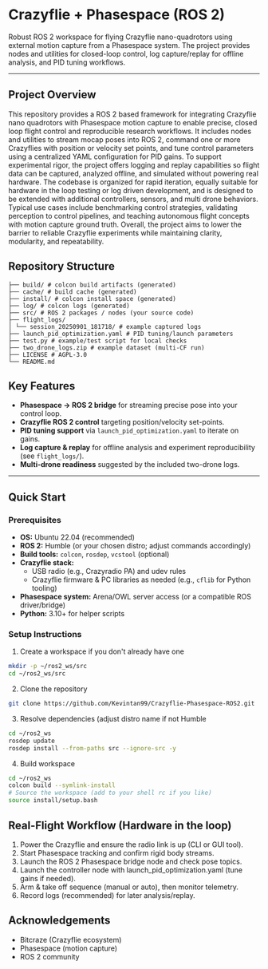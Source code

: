# Crazyflie + Phasespace (ROS 2)
Robust ROS 2 workspace for flying Crazyflie nano-quadrotors using external motion capture from a Phasespace system. The project provides nodes and utilities for closed-loop control, log capture/replay for offline analysis, and PID tuning workflows.

---

## Project Overview
This repository provides a ROS 2 based framework for integrating Crazyflie nano quadrotors with Phasespace motion capture to enable precise, closed loop flight control and reproducible research workflows. It includes nodes and utilities to stream mocap poses into ROS 2, command one or more Crazyflies with position or velocity set points, and tune control parameters using a centralized YAML configuration for PID gains. To support experimental rigor, the project offers logging and replay capabilities so flight data can be captured, analyzed offline, and simulated without powering real hardware. The codebase is organized for rapid iteration, equally suitable for hardware in the loop testing or log driven development, and is designed to be extended with additional controllers, sensors, and multi drone behaviors. Typical use cases include benchmarking control strategies, validating perception to control pipelines, and teaching autonomous flight concepts with motion capture ground truth. Overall, the project aims to lower the barrier to reliable Crazyflie experiments while maintaining clarity, modularity, and repeatability.

## Repository Structure

```
├── build/ # colcon build artifacts (generated)
├── cache/ # build cache (generated)
├── install/ # colcon install space (generated)
├── log/ # colcon logs (generated)
├── src/ # ROS 2 packages / nodes (your source code)
├── flight_logs/
│ └── session_20250901_181718/ # example captured logs
├── launch_pid_optimization.yaml # PID tuning/launch parameters
├── test.py # example/test script for local checks
├── two_drone_logs.zip # example dataset (multi-CF run)
├── LICENSE # AGPL-3.0
└── README.md
```

## Key Features

- **Phasespace → ROS 2 bridge** for streaming precise pose into your control loop.
- **Crazyflie ROS 2 control** targeting position/velocity set-points.
- **PID tuning support** via `launch_pid_optimization.yaml` to iterate on gains.
- **Log capture & replay** for offline analysis and experiment reproducibility (see `flight_logs/`).
- **Multi-drone readiness** suggested by the included two-drone logs.

---

## Quick Start

### Prerequisites

- **OS:** Ubuntu 22.04 (recommended)  
- **ROS 2:** Humble (or your chosen distro; adjust commands accordingly)
- **Build tools:** `colcon`, `rosdep`, `vcstool` (optional)
- **Crazyflie stack:**  
  - USB radio (e.g., Crazyradio PA) and udev rules  
  - Crazyflie firmware & PC libraries as needed (e.g., `cflib` for Python tooling)
- **Phasespace system:** Arena/OWL server access (or a compatible ROS driver/bridge)  
- **Python:** 3.10+ for helper scripts

### Setup Instructions
1) Create a workspace if you don't already have one
```bash
mkdir -p ~/ros2_ws/src
cd ~/ros2_ws/src
```

2) Clone the repository
```bash
git clone https://github.com/Kevintan99/Crazyflie-Phasespace-ROS2.git
```

3) Resolve dependencies (adjust distro name if not Humble
```bash
cd ~/ros2_ws
rosdep update
rosdep install --from-paths src --ignore-src -y
```

4) Build workspace
```bash
cd ~/ros2_ws
colcon build --symlink-install
# Source the workspace (add to your shell rc if you like)
source install/setup.bash
```

## Real-Flight Workflow (Hardware in the loop)
1. Power the Crazyflie and ensure the radio link is up (CLI or GUI tool).
2. Start Phasespace tracking and confirm rigid body streams.
3. Launch the ROS 2 Phasespace bridge node and check pose topics.
4. Launch the controller node with launch_pid_optimization.yaml (tune gains if needed).
5. Arm & take off sequence (manual or auto), then monitor telemetry.
6. Record logs (recommended) for later analysis/replay.

## Acknowledgements
- Bitcraze (Crazyflie ecosystem)
- Phasespace (motion capture)
- ROS 2 community
